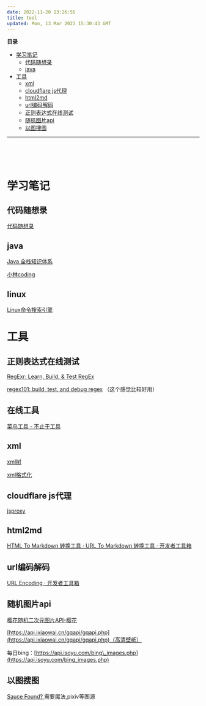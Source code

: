 ```yaml
---
date: 2022-11-20 13:26:55
title: tool
updated: Mon, 13 Mar 2023 15:30:43 GMT
---
```


**目录**
- [学习笔记](#%E5%AD%A6%E4%B9%A0%E7%AC%94%E8%AE%B0)
    - [代码随想录](#%E4%BB%A3%E7%A0%81%E9%9A%8F%E6%83%B3%E5%BD%95)
    - [java](#java)
- [工具](#%E5%B7%A5%E5%85%B7)
    - [xml](#xml)
    - [cloudflare js代理](#cloudflare-js%E4%BB%A3%E7%90%86)
    - [html2md](#html2md)
    - [url编码解码](#url%E7%BC%96%E7%A0%81%E8%A7%A3%E7%A0%81)
    - [正则表达式在线测试](#%E6%AD%A3%E5%88%99%E8%A1%A8%E8%BE%BE%E5%BC%8F%E5%9C%A8%E7%BA%BF%E6%B5%8B%E8%AF%95)
    - [随机图片api](#%E9%9A%8F%E6%9C%BA%E5%9B%BE%E7%89%87api)
    - [以图搜图](#%E4%BB%A5%E5%9B%BE%E6%90%9C%E5%9B%BE)


***
<br><br><br>


# 学习笔记

## 代码随想录

[代码随想录](https://www.programmercarl.com/)

## java

[Java 全栈知识体系](https://pdai.tech/)

[小林coding](https://xiaolincoding.com/)

## linux

[Linux命令搜索引擎](https://jaywcjlove.gitee.io/linux-command/)

# 工具

## 正则表达式在线测试

[RegExr: Learn, Build, & Test RegEx](https://regexr.com/)

[regex101: build, test, and debug regex](https://regex101.com/) （这个感觉比较好用）

## 在线工具

[菜鸟工具 - 不止于工具](https://c.runoob.com/)

## xml

[xml树](https://bfotool.com/zh/xml-viewer)

[xml格式化](https://c.runoob.com/front-end/710/)

## cloudflare js代理

[jsproxy](https://g.junezate.ml)

## html2md

[HTML To Markdown 转换工具 · URL To Markdown 转换工具 · 开发者工具箱](https://devtool.tech/html-md)

## url编码解码

[URL Encoding · 开发者工具箱](https://devtool.tech/url-encode)

## 随机图片api

[樱花随机二次元图片API-樱花](https://www.dmoe.cc/)

[https://api.ixiaowai.cn/gqapi/gqapi.php](https://api.ixiaowai.cn/gqapi/gqapi.php)（高清壁纸）

每日bing：[https://api.isoyu.com/bing\_images.php](https://api.isoyu.com/bing_images.php)

## 以图搜图

[Sauce Found? ](https://saucenao.com/search.php)  需要魔法,pixiv等图源
